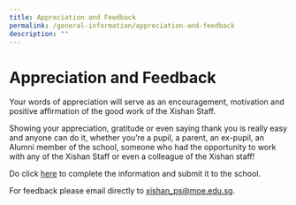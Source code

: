 ```yaml
---
title: Appreciation and Feedback
permalink: /general-information/appreciation-and-feedback
description: ""
---
```

# **Appreciation and Feedback**

Your words of appreciation will serve as an encouragement, motivation and positive affirmation of the good work of the Xishan Staff.

Showing your appreciation, gratitude or even saying thank you is really easy and anyone can do it, whether you’re a pupil, a parent, an ex-pupil, an Alumni member of the school, someone who had the opportunity to work with any of the Xishan Staff or even a colleague of the Xishan staff!

Do click [here](https://form.gov.sg/#!/5cb583a674c6f40017f7eb59) to complete the information and submit it to the school.

For feedback please email directly to [xishan\_ps@moe.edu.sg](mailto:xishan_ps@moe.edu.sg).